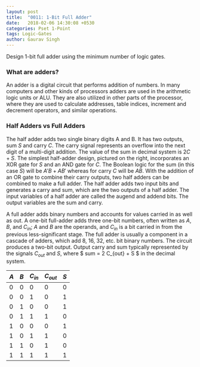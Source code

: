 ```yaml
---
layout: post
title:  "0011: 1-Bit Full Adder"
date:   2018-02-06 14:30:08 +0530
categories: Pset 1-Point
tags: Logic-Gates
author: Gaurav Singh
---
```

Design 1-bit full adder using the minimum number of logic gates.

### What are adders?
An adder is a digital circuit that performs addition of numbers. In many computers and other kinds of processors adders are used in the arithmetic logic units or ALU. They are also utilized in other parts of the processor, where they are used to calculate addresses, table indices, increment and decrement operators, and similar operations.

### Half Adders vs Full Adders
The half adder adds two single binary digits A and B. It has two outputs, sum $S$ and carry $C$. The carry signal represents an overflow into the next digit of a multi-digit addition. The value of the sum in decimal system is $2C + S$. The simplest half-adder design, pictured on the right, incorporates an XOR gate for $S$ and an AND gate for $C$. The Boolean logic for the sum (in this case $S$) will be $A'B+AB'$ whereas for carry $C$ will be $AB$. With the addition of an OR gate to combine their carry outputs, two half adders can be combined to make a full adder. The half adder adds two input bits and generates a carry and sum, which are the two outputs of a half adder. The input variables of a half adder are called the augend and addend bits. The output variables are the sum and carry.

A full adder adds binary numbers and accounts for values carried in as well as out. A one-bit full-adder adds three one-bit numbers, often written as $A$, $B$, and $C_{in}$; $A$ and $B$ are the operands, and $C_{in}$ is a bit carried in from the previous less-significant stage. The full adder is usually a component in a cascade of adders, which add 8, 16, 32, etc. bit binary numbers. The circuit produces a two-bit output. Output carry and sum typically represented by the signals $C_{out}$ and $S$, where $ sum = 2 C_{out} + S $ in the decimal system.

| $A$ | $B$ | $C_{in}$ | $C_{out}$ | $S$ |
| - | - | - | - | - |
| 0 | 0 | 0 | 0 | 0 |
| 0 | 0 | 1 | 0 | 1 |
| 0 | 1 | 0 | 0 | 1 |
| 0 | 1 | 1 | 1 | 0 |
| 1 | 0 | 0 | 0 | 1 |
| 1 | 0 | 1 | 1 | 0 |
| 1 | 1 | 0 | 1 | 0 |
| 1 | 1 | 1 | 1 | 1 |
